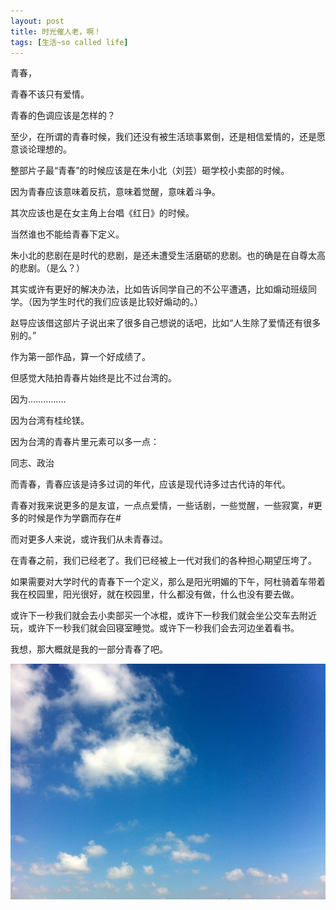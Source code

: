 ```yaml
---
layout: post
title: 时光催人老，啊！
tags: [生活~so called life]
---
```



青春，

青春不该只有爱情。

青春的色调应该是怎样的？

至少，在所谓的青春时候，我们还没有被生活琐事累倒，还是相信爱情的，还是愿意谈论理想的。

整部片子最“青春”的时候应该是在朱小北（刘芸）砸学校小卖部的时候。

因为青春应该意味着反抗，意味着觉醒，意味着斗争。

其次应该也是在女主角上台唱《红日》的时候。

当然谁也不能给青春下定义。

朱小北的悲剧在是时代的悲剧，是还未遭受生活磨砺的悲剧。也的确是在自尊太高的悲剧。（是么？）

其实或许有更好的解决办法，比如告诉同学自己的不公平遭遇，比如煽动班级同学。（因为学生时代的我们应该是比较好煽动的。）

赵导应该借这部片子说出来了很多自己想说的话吧，比如“人生除了爱情还有很多别的。”

作为第一部作品，算一个好成绩了。

但感觉大陆拍青春片始终是比不过台湾的。

因为……………

因为台湾有桂纶镁。

因为台湾的青春片里元素可以多一点：

同志、政治

而青春，青春应该是诗多过词的年代，应该是现代诗多过古代诗的年代。

青春对我来说更多的是友谊，一点点爱情，一些话剧，一些觉醒，一些寂寞，#更多的时候是作为学霸而存在#

而对更多人来说，或许我们从未青春过。

在青春之前，我们已经老了。我们已经被上一代对我们的各种担心期望压垮了。

如果需要对大学时代的青春下一个定义，那么是阳光明媚的下午，阿杜骑着车带着我在校园里，阳光很好，就在校园里，什么都没有做，什么也没有要去做。

或许下一秒我们就会去小卖部买一个冰棍，或许下一秒我们就会坐公交车去附近玩，或许下一秒我们就会回寝室睡觉。或许下一秒我们会去河边坐着看书。

我想，那大概就是我的一部分青春了吧。

![](../assets/figures/blue_sky.jpeg)

